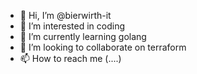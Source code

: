 - 👋 Hi, I’m @bierwirth-it
- 👀 I’m interested in coding
- 🌱 I’m currently learning golang
- 💞️ I’m looking to collaborate on terraform
- 📫 How to reach me (....)

<!---
bierwirth-it/bierwirth-it is a ✨ special ✨ repository because its `README.md` (this file) appears on your GitHub profile.
You can click the Preview link to take a look at your changes.
--->
